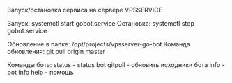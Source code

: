 Запуск/остановка сервиса на сервере VPSSERVICE

Запуск: systemctl start gobot.service
Остановка: systemctl stop gobot.service

Обновление в папке: /opt/projects/vpsserver-go-bot
Команда обновления: git pull origin master

Команды бота:
status - status bot
gitpull - обновить исходники бота
info - bot info
help - помощь